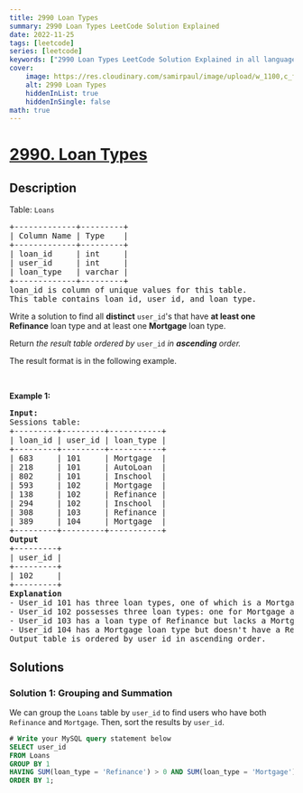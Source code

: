 ```yaml
---
title: 2990 Loan Types
summary: 2990 Loan Types LeetCode Solution Explained
date: 2022-11-25
tags: [leetcode]
series: [leetcode]
keywords: ["2990 Loan Types LeetCode Solution Explained in all languages", "2990 Loan Types", "LeetCode", "leetcode solution in Python3 C++ Java Go PHP Ruby Swift TypeScript Rust C# JavaScript C", "GeeksforGeeks", "InterviewBit", "Coding Ninjas", "HackerRank", "HackerEarth", "CodeChef", "TopCoder", "AlgoExpert", "freeCodeCamp", "Codeforces", "GitHub", "AtCoder", "Samir Paul"]
cover:
    image: https://res.cloudinary.com/samirpaul/image/upload/w_1100,c_fit,co_rgb:FFFFFF,l_text:Arial_75_bold:2990 Loan Types - Solution Explained/problem-solving.webp
    alt: 2990 Loan Types
    hiddenInList: true
    hiddenInSingle: false
math: true
---
```



# [2990. Loan Types](https://leetcode.com/problems/loan-types)


## Description

<p>Table: <code>Loans</code></p>

<pre>
+-------------+---------+
| Column Name | Type    |
+-------------+---------+
| loan_id     | int     |
| user_id     | int     |
| loan_type   | varchar |
+-------------+---------+
loan_id is column of unique values for this table.
This table contains loan_id, user_id, and loan_type.
</pre>

<p>Write a solution to find all <strong>distinct</strong> <code>user_id</code>&#39;s that have <strong>at least one</strong> <strong>Refinance</strong> loan type and at least one <strong>Mortgage</strong> loan type.</p>

<p>Return <em>the result table ordered by </em><code>user_id</code><em> in <strong>ascending</strong> order</em><em>.</em></p>

<p>The result format is in the following example.</p>

<p>&nbsp;</p>
<p><strong class="example">Example 1:</strong></p>

<pre>
<strong>Input:</strong>
Sessions table:
+---------+---------+-----------+
| loan_id | user_id | loan_type |
+---------+---------+-----------+
| 683     | 101     | Mortgage  |
| 218     | 101     | AutoLoan  |
| 802     | 101     | Inschool  |
| 593     | 102     | Mortgage  |
| 138     | 102     | Refinance |
| 294     | 102     | Inschool  |
| 308     | 103     | Refinance |
| 389     | 104     | Mortgage  |
+---------+---------+-----------+
<strong>Output</strong>
+---------+
| user_id | 
+---------+
| 102     | 
+---------+
<strong>Explanation</strong>
- User_id 101 has three loan types, one of which is a Mortgage. However, this user does not have any loan type categorized as Refinance, so user_id 101 won&#39;t be considered.
- User_id 102 possesses three loan types: one for Mortgage and one for Refinance. Hence, user_id 102 will be included in the result.
- User_id 103 has a loan type of Refinance but lacks a Mortgage loan type, so user_id 103 won&#39;t be considered.
- User_id 104 has a Mortgage loan type but doesn&#39;t have a Refinance loan type, thus, user_id 104 won&#39;t be considered.
Output table is ordered by user_id in ascending order.
</pre>

## Solutions

### Solution 1: Grouping and Summation

We can group the `Loans` table by `user_id` to find users who have both `Refinance` and `Mortgage`. Then, sort the results by `user_id`.

<!-- tabs:start -->

```sql
# Write your MySQL query statement below
SELECT user_id
FROM Loans
GROUP BY 1
HAVING SUM(loan_type = 'Refinance') > 0 AND SUM(loan_type = 'Mortgage') > 0
ORDER BY 1;
```

<!-- tabs:end -->

<!-- end -->
